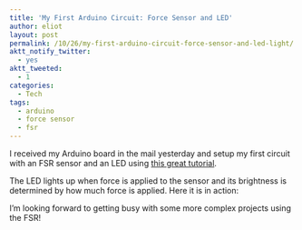 ```yaml
---
title: 'My First Arduino Circuit: Force Sensor and LED'
author: eliot
layout: post
permalink: /10/26/my-first-arduino-circuit-force-sensor-and-led-light/
aktt_notify_twitter:
  - yes
aktt_tweeted:
  - 1
categories:
  - Tech
tags:
  - arduino
  - force sensor
  - fsr
---
```

I received my Arduino board in the mail yesterday and setup my first circuit with an FSR sensor and an LED using [this great tutorial][1].

The LED lights up when force is applied to the sensor and its brightness is determined by how much force is applied. Here it is in action:



I&#8217;m looking forward to getting busy with some more complex projects using the FSR!

 [1]: http://www.ladyada.net/learn/sensors/fsr.html